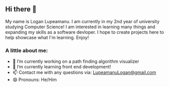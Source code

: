 <h2>Hi there 👋</h2>

My name is Logan Lupeamanu. I am currently in my 2nd year of university studying Computer Science! I am interested in learning many things and expanding my skills as a software devloper. I hope to create projects here to help showcase what I'm learning. Enjoy!


### A little about me:
- 🔭 I’m currently working on a path finding algorithm visualizer
- 🌱 I’m currently learning front end development!
- 📫 Contact me with any questions via: LupeamanuLogan@gmail.com
- 😄 Pronouns: He/Him
